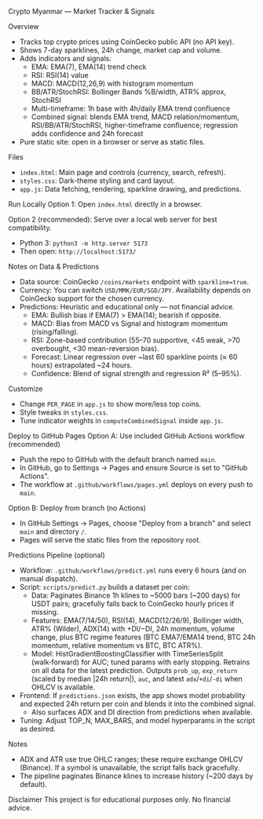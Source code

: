 Crypto Myanmar — Market Tracker & Signals

Overview
- Tracks top crypto prices using CoinGecko public API (no API key).
- Shows 7-day sparklines, 24h change, market cap and volume.
- Adds indicators and signals:
  - EMA: EMA(7), EMA(14) trend check
  - RSI: RSI(14) value
  - MACD: MACD(12,26,9) with histogram momentum
  - BB/ATR/StochRSI: Bollinger Bands %B/width, ATR% approx, StochRSI
  - Multi-timeframe: 1h base with 4h/daily EMA trend confluence
  - Combined signal: blends EMA trend, MACD relation/momentum, RSI/BB/ATR/StochRSI, higher-timeframe confluence; regression adds confidence and 24h forecast
- Pure static site: open in a browser or serve as static files.

Files
- `index.html`: Main page and controls (currency, search, refresh).
- `styles.css`: Dark-theme styling and card layout.
- `app.js`: Data fetching, rendering, sparkline drawing, and predictions.

Run Locally
Option 1: Open `index.html` directly in a browser.

Option 2 (recommended): Serve over a local web server for best compatibility.
- Python 3: `python3 -m http.server 5173`
- Then open: `http://localhost:5173/`

Notes on Data & Predictions
- Data source: CoinGecko `/coins/markets` endpoint with `sparkline=true`.
- Currency: You can switch `USD/MMK/EUR/SGD/JPY`. Availability depends on CoinGecko support for the chosen currency.
- Predictions: Heuristic and educational only — not financial advice.
  - EMA: Bullish bias if EMA(7) > EMA(14); bearish if opposite.
  - MACD: Bias from MACD vs Signal and histogram momentum (rising/falling).
  - RSI: Zone-based contribution (55–70 supportive, <45 weak, >70 overbought, <30 mean-reversion bias).
  - Forecast: Linear regression over ~last 60 sparkline points (≈ 60 hours) extrapolated ~24 hours.
  - Confidence: Blend of signal strength and regression R² (5–95%).

Customize
- Change `PER_PAGE` in `app.js` to show more/less top coins.
- Style tweaks in `styles.css`.
- Tune indicator weights in `computeCombinedSignal` inside `app.js`.

Deploy to GitHub Pages
Option A: Use included GitHub Actions workflow (recommended)
- Push the repo to GitHub with the default branch named `main`.
- In GitHub, go to Settings → Pages and ensure Source is set to "GitHub Actions".
- The workflow at `.github/workflows/pages.yml` deploys on every push to `main`.

Option B: Deploy from branch (no Actions)
- In GitHub Settings → Pages, choose "Deploy from a branch" and select `main` and directory `/`.
- Pages will serve the static files from the repository root.

Predictions Pipeline (optional)
- Workflow: `.github/workflows/predict.yml` runs every 6 hours (and on manual dispatch).
- Script: `scripts/predict.py` builds a dataset per coin:
  - Data: Paginates Binance 1h klines to ~5000 bars (~200 days) for USDT pairs; gracefully falls back to CoinGecko hourly prices if missing.
  - Features: EMA(7/14/50), RSI(14), MACD(12/26/9), Bollinger width, ATR% (Wilder), ADX(14) with +DI/−DI, 24h momentum, volume change, plus BTC regime features (BTC EMA7/EMA14 trend, BTC 24h momentum, relative momentum vs BTC, BTC ATR%).
  - Model: HistGradientBoostingClassifier with TimeSeriesSplit (walk‑forward) for AUC; tuned params with early stopping. Retrains on all data for the latest prediction. Outputs `prob_up`, `exp_return` (scaled by median |24h return|), `auc`, and latest `adx`/`+di`/`-di` when OHLCV is available.
- Frontend: If `predictions.json` exists, the app shows model probability and expected 24h return per coin and blends it into the combined signal.
  - Also surfaces ADX and DI direction from predictions when available.
- Tuning: Adjust TOP_N, MAX_BARS, and model hyperparams in the script as desired.

 Notes
 - ADX and ATR use true OHLC ranges; these require exchange OHLCV (Binance). If a symbol is unavailable, the script falls back gracefully.
 - The pipeline paginates Binance klines to increase history (~200 days by default).

Disclaimer
This project is for educational purposes only. No financial advice.
